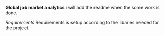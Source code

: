 **Global job market analytics**
i will add the readme when the some work is done.

*Requirements*
Requirements is setup according to the libaries needed for the project.
